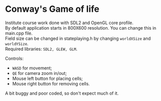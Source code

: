 # Conway's Game of life
Institute course work done with SDL2 and OpenGL core profile.  
By default application starts in 800X600 resolution. You can change this in main.cpp file.  
Field size can be changed in stateplaying.h by changing `worldXSize` and `worldYSize`.  
Required libraries: `SDL2, GLEW, GLM`.  

Controls:  
* `WASD` for movement;  
* `QE` for camera zoom in/out;  
* Mouse left button for placing cells;  
* Mouse right button for removing cells.  

A bit buggy and poor coded, so don't expect much of it.